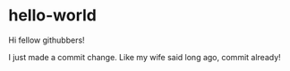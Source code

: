 # hello-world

Hi fellow githubbers!

I just made a commit change. Like my wife said long ago, commit already!

